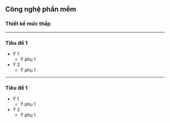 ## Công nghệ phần mềm

### Thiết kế mức thấp

---

### Tiêu đề 1

- Ý 1
    - Ý phụ 1
- Ý 2
    - Ý phụ 1

---

### Tiêu đề 1

- Ý 1
    - Ý phụ 1
- Ý 2
    - Ý phụ 1
